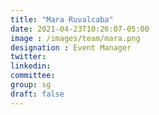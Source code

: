 ```yaml
---
title: "Mara Ruvalcaba"
date: 2021-04-23T10:26:07-05:00
image : /images/team/mara.png
designation : Event Manager
twitter:
linkedin: 
committee: 
group: sg
draft: false
---
```


